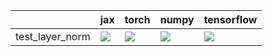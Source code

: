 |                 | jax                                                                                                                                                                                    | torch                                                                                                                                                                              | numpy                                                                                                                                                                              | tensorflow                                                                                                       |
|:----------------|:---------------------------------------------------------------------------------------------------------------------------------------------------------------------------------------|:-----------------------------------------------------------------------------------------------------------------------------------------------------------------------------------|:-----------------------------------------------------------------------------------------------------------------------------------------------------------------------------------|:-----------------------------------------------------------------------------------------------------------------|
| test_layer_norm | <a href="https://github.com/unifyai/ivy/actions/runs/3692894491/jobs/6252323067" rel="noopener noreferrer" target="_blank"><img src=https://img.shields.io/badge/-success-success></a> | <a href="https://github.com/unifyai/ivy/actions/runs/3682210644/jobs/6229657908" rel="noopener noreferrer" target="_blank"><img src=https://img.shields.io/badge/-failure-red></a> | <a href="https://github.com/unifyai/ivy/actions/runs/3682210644/jobs/6229668347" rel="noopener noreferrer" target="_blank"><img src=https://img.shields.io/badge/-failure-red></a> | <a href="null" rel="noopener noreferrer" target="_blank"><img src=https://img.shields.io/badge/-failure-red></a> |